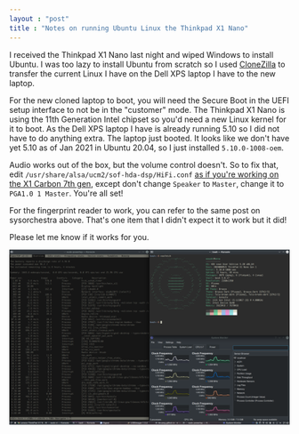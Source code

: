```yaml
---
layout : "post"
title : "Notes on running Ubuntu Linux the Thinkpad X1 Nano"
---
```


I received the Thinkpad X1 Nano last night and wiped Windows to install Ubuntu. I was too lazy to install Ubuntu from scratch so I used [CloneZilla](https://clonezilla.org/) to transfer the current Linux I have on the Dell XPS laptop I have to the new laptop.

For the new cloned laptop to boot, you will need the Secure Boot in the UEFI setup interface to not be in the "customer" mode. The Thinkpad X1 Nano is using the 11th Generation Intel chipset so you'd need a new Linux kernel for it to boot. As the Dell XPS laptop I have is already running 5.10 so I did not have to do anything extra. The laptop just booted. It looks like we don't have yet 5.10 as of Jan 2021 in Ubuntu 20.04, so I just installed `5.10.0-1008-oem`.

Audio works out of the box, but the volume control doesn't. So to fix that, edit `/usr/share/alsa/ucm2/sof-hda-dsp/HiFi.conf` [as if you're working on the X1 Carbon 7th gen](https://www.sysorchestra.com/linux-mint-20-upgrade-on-lenovo-thinkpad-x1-carbon-7th-sound-and-fingerprints/), except don't change `Speaker` to `Master`, change it to `PGA1.0 1 Master`. You're all set!

For the fingerprint reader to work, you can refer to the same post on sysorchestra above. That's one item that I didn't expect it to work but it did!

Please let me know if it works for you.

![Thinkpad X1 Nano Gen1](/assets/posts-images/thinkpadx1nano.png)
